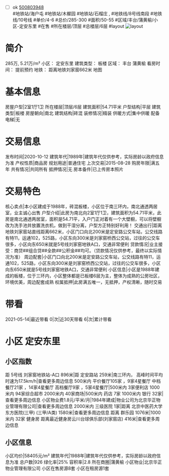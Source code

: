 - [ ] ok [500803948](https://bj.5i5j.com/ershoufang/500803948.html)  
 #地铁站/海户屯 #地铁站/木樨园 #地铁站/石榴庄 ,  #地铁线/8号线南段 #地铁线/10号线
#单价/4-6 #总价/285-300 #面积/50-55   #区域/丰台/蒲黄榆/小区-定安东里 #在售 #所在楼层/顶层 #总楼层/6层 #layout 
![layout](http://image2a.5i5j.com/bdir/layout/75961fef4f644e75a2453d695e674e7c.jpg_P5.jpg) 
# 简介 
 285万,  5.21万/m² 
小区： 定安东里
建筑类型： 板楼
区域： 丰台 蒲黄榆
看房时间： 提前预约
地铁： 距离地铁刘家窑662米 地图
# 基本信息 
 房屋户型|2室1厅1卫
所在楼层|顶层/6层
建筑面积|54.71平米
户型结构|平层
建筑类型|板楼
房屋朝向|南北
建筑结构|砖混
装修情况|精装
供暖方式|集中供暖
配备电梯|无
# 交易信息 
 发布时间|2020-10-12
建筑年代|1989年|建筑年代仅供参考，实际房龄以政府信息为准
产权性质|商品房
规划用途|普通住宅
上次交易|2015-08-28
购房年限|满五年
共有情况|共同所有
抵押情况|无
房本备件|已上传房本照片
# 交易特色 
 核心卖点|本小区建成于1988年，砖混板楼，小区位于南三环内，南北通透两居室，业主诚心出售
户型介绍|此房为南北向2室1厅1卫，建筑面积为54.71平米，此房是南北通透两居室，面积是54.71平，入户门正对着有一个大壁橱，可以将壁橱改为洗手池并放置洗衣机，做到干湿分离，户型方正特别好利用！
交通出行|距离地铁刘家窑站直线距离662米，小区门口向北200米是定安路公交车站，公交线路有特11，运通102，525路，小区东向300米是刘家窑桥西公交站，过往的公交车很多，小区向东650米就是5号线刘家窑地铁A口，交通非常便利
贷款情况|业主接受：商贷##组合贷##全款##公积金##均可。（贷款情况仅供参考，最终以实际情况为准）
周边配套|小区门口向北200米是定安路公交车站，公交线路有特11，运通102，525路，小区东向300米是刘家窑桥西公交站，过往的公交车很多，小区向东650米就是5号线刘家窑地铁A口，交通非常便利
小区信息|小区是1988年建成的板楼，位于三环内，小区整体都是已板楼6层为主，整体为成熟的公房社区，环境优美，周边配套成熟
权属抵押|此房满五唯一，无抵押，产权清晰，随时交易
# 带看 
 2021-05-14|最近带看	 0|次|近30天带看	 6|次|累计带看
# 小区 定安东里
## 小区指数 
 距 5号线 刘家窑地铁站-A口 896米|距 定安路站 259米|南三环内， 高峰时间平均时速为17.5km/h|查看更多周边信息
500米内 平价餐厅105家 ，9家4星餐厅
中档餐厅21家 ，14家4星餐厅
高档餐厅9家 ，5家4星餐厅|500米内 3家便利店
1000米内 94家综合超市
2000米内 40家商场|500米内 药店 7家
1000米内 银行 32家|查看更多周边信息
小区物业费1.8元/平米/月|1984年建成|物业公司为北京华正物业管理有限公司|查看更多周边信息
2000米内 三级医院 1家|距离 北京中医药大学东方医院(三甲) (三甲/A类) 1580米|查看更多周边信息
距离 群乐园 1076米|1000米内 32家 健身房
距离最近健身房云川台球俱乐部(刘家窑店) 416米|查看更多周边信息
## 小区信息 
 小区均价|58405元/m²
建筑年代|1988年|建筑年代仅供参考，实际房龄以政府信息为准
总户数|926
绿化率|25%
容积率|2.8
所在商圈|蒲黄榆
小区物业|北京华正物业管理有限公司
小区在售房源8套
小区在租房源1套

